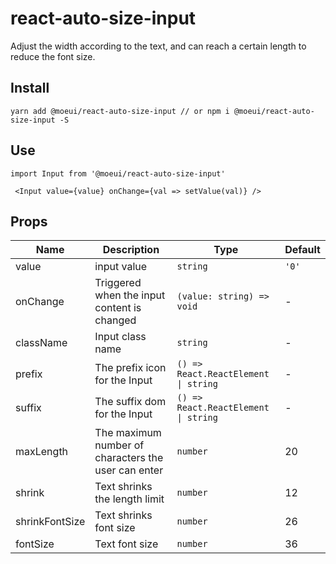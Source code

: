 # react-auto-size-input

Adjust the width according to the text, and can reach a certain length to reduce the font size.

## Install

    yarn add @moeui/react-auto-size-input // or npm i @moeui/react-auto-size-input -S

## Use

    import Input from '@moeui/react-auto-size-input'

     <Input value={value} onChange={val => setValue(val)} />

## Props

| Name           | Description                                         | Type                                 | Default    |
| -------------- | --------------------------------------------------- | ------------------------------------ | ---------- |
| value          | input value                                         | `string`                             | `'0'`      |
| onChange       | Triggered when the input content is changed         | `(value: string) => void`            | -          |
| className      | Input class name                                    | `string`                             | -          |
| prefix         | The prefix icon for the Input                       | `() => React.ReactElement \| string` | -          |
| suffix         | The suffix dom for the Input	                       | `() => React.ReactElement \| string` | -          |
| maxLength      | The maximum number of characters the user can enter | `number`                             | 20         |
| shrink         | Text shrinks the length limit                       | `number`                             | 12         |
| shrinkFontSize | Text shrinks font size                              | `number`                             | 26         |
| fontSize 	     | Text font size                                      | `number`                             | 36         |
